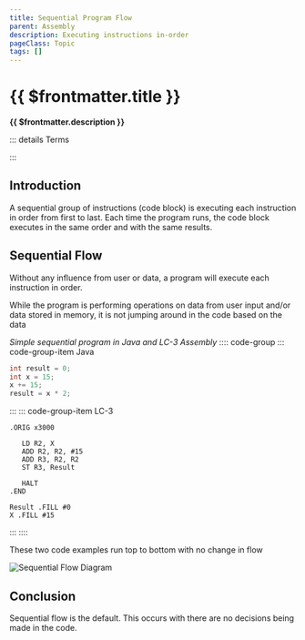 ```yaml
---
title: Sequential Program Flow
parent: Assembly
description: Executing instructions in-order
pageClass: Topic
tags: []
---
```


<script setup>
import KeyConcepts from '../../.vitepress/components/KeyConcepts.vue'
</script>

# {{ $frontmatter.title }}

**{{ $frontmatter.description }}**

<KeyConcepts :ConceptArray= "[
{
  Concept:'Sequential Flow',
  Details:'Program execution in order, without any variation'
},
{
  Concept:'Predictable Execution',
  Details:'Without any variation is execution, sequential program flow is predictable'
}
]" />

::: details Terms
<!--@include: @/TextSnippets/Assembly/ProgramFlow_Terms.md-->
:::

## Introduction
A sequential group of instructions (code block) is executing each instruction in order from first to last. Each time the program runs, the code block executes in the same order and with the same results.

## Sequential Flow

Without any influence from user or data, a program will execute each instruction in order.

While the program is performing operations on data from user input and/or data stored in memory, it is not jumping around in the code based on the data

*Simple sequential program in Java and LC-3 Assembly*
:::: code-group
::: code-group-item Java
```java
int result = 0;
int x = 15;
x += 15;
result = x * 2;
```
:::
::: code-group-item LC-3
```
.ORIG x3000

   LD R2, X
   ADD R2, R2, #15
   ADD R3, R2, R2
   ST R3, Result

   HALT
.END

Result .FILL #0
X .FILL #15
```
:::
::::

These two code examples run top to bottom with no change in flow

![Sequential Flow Diagram](/images/AssemblyProgramming/ProgramFlow/Diagram_Sequential.png)

## Conclusion

Sequential flow is the default. This occurs with there are no decisions being made in the code.